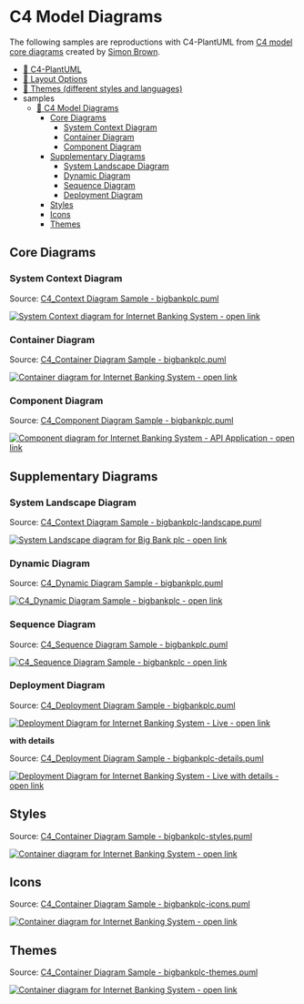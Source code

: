 # C4 Model Diagrams

The following samples are reproductions with C4-PlantUML from [C4 model core diagrams](https://c4model.com/#coreDiagrams) created by [Simon Brown](https://simonbrown.je/).

- [📄 C4-PlantUML](../README.md#c4-plantuml)
- [📄 Layout Options](../LayoutOptions.md#layout-options)
- [📄 Themes (different styles and languages)](../Themes.md#themes)
- samples
  - [📄 C4 Model Diagrams](#c4-model-diagrams)
    - [Core Diagrams](#core-diagrams)
      - [System Context Diagram](#system-context-diagram)
      - [Container Diagram](#container-diagram)
      - [Component Diagram](#component-diagram)
    - [Supplementary Diagrams](#supplementary-diagrams)
      - [System Landscape Diagram](#system-landscape-diagram)
      - [Dynamic Diagram](#dynamic-diagram)
      - [Sequence Diagram](#sequence-diagram)
      - [Deployment Diagram](#deployment-diagram)
    - [Styles](#styles)
    - [Icons](#icons)
    - [Themes](#themes)

## Core Diagrams

### System Context Diagram

Source: [C4_Context Diagram Sample - bigbankplc.puml](C4_Context%20Diagram%20Sample%20-%20bigbankplc.puml)

[![System Context diagram for Internet Banking System - open link](https://www.plantuml.com/plantuml/svg/VL7BRXf14BplLtIu14iyBZdbP9kWn18uA82Yd5QzGmCZve6cUmFyVNgNPGF1yMscfwgwgkQH1PEKtcKVR32kN15iHVRyUJXCU1Xih6pBecHA9WQX80CJ_N3lC5ISFilAsM8u-jIVLQFbT3Bqo499H_ceOXnbiA_KFq8PbEfL0cHBi8xEnOCD6t0s461OmSspJQod2BeQN3Jet4arMe__ocUJfr_VbulyvylYMpuPVns_Vka-P9bOSGJp4mjvQ0YmihX9wDL2WXSTfK02pnXswgR1PjcC4iVGDILBz9Hwq3bFqBNGKVFMqSSdk20Xhki4XQ9wSD3-ODymwncWCR4CmeFEGtRUrYtEYZdNLvNxZwrwKzKRj-kuAkctfGFOe84yYeq1i8XbNQHDjqjxTTCUTmHxF7bgV3H6yl5HkXwj--jatA_kmEt-XMQpjJrqCBKcHOvhWV7HR35i2EYQq6PifSDQgoVLcLxERsISIqp4WCvTsZGwWAQcDvAsRVIkaah2m6WgcDv8J9tq1xchNxrhVid42bDK_encTmMzxMLEOSLDM0Q93UULx6PRn7JtfU-mwyJJnUmiSSziIslTFIgzzEuF "System Context diagram for Internet Banking System")](https://www.plantuml.com/plantuml/uml/VL7BRXf14BplLtIu14iyBZdbP9kWn18uA82Yd5QzGmCZve6cUmFyVNgNPGF1yMscfwgwgkQH1PEKtcKVR32kN15iHVRyUJXCU1Xih6pBecHA9WQX80CJ_N3lC5ISFilAsM8u-jIVLQFbT3Bqo499H_ceOXnbiA_KFq8PbEfL0cHBi8xEnOCD6t0s461OmSspJQod2BeQN3Jet4arMe__ocUJfr_VbulyvylYMpuPVns_Vka-P9bOSGJp4mjvQ0YmihX9wDL2WXSTfK02pnXswgR1PjcC4iVGDILBz9Hwq3bFqBNGKVFMqSSdk20Xhki4XQ9wSD3-ODymwncWCR4CmeFEGtRUrYtEYZdNLvNxZwrwKzKRj-kuAkctfGFOe84yYeq1i8XbNQHDjqjxTTCUTmHxF7bgV3H6yl5HkXwj--jatA_kmEt-XMQpjJrqCBKcHOvhWV7HR35i2EYQq6PifSDQgoVLcLxERsISIqp4WCvTsZGwWAQcDvAsRVIkaah2m6WgcDv8J9tq1xchNxrhVid42bDK_encTmMzxMLEOSLDM0Q93UULx6PRn7JtfU-mwyJJnUmiSSziIslTFIgzzEuF)

### Container Diagram

Source: [C4_Container Diagram Sample - bigbankplc.puml](C4_Container%20Diagram%20Sample%20-%20bigbankplc.puml)

[![Container diagram for Internet Banking System - open link](https://www.plantuml.com/plantuml/svg/fLN1RkCs4BtxAwRfeLv0Zb6WfvxMiOrkjdRYhfncUn96rDWcbY85ScIlKVJVErGKoN8MM1IzaKypRnxV3AdtWT5pNPhH3zegKnS41-Og_3gTUZpTxZKVwhmEv9MpJ9PlbIkdbK4RSoQ12wFpwVoNoIP2J-lLjCJ0v0NAvfA1sfA_hIB_Jr1RIIw51FX0i7F6k9EsUp0I16WB67pMFiZAWHG7unGQSnQEJkNR0l9rDVlhyMcRRHytsUBn-M7yhiTcQPR-ljpEFmZOGi_tsm_PQldRyc4Xu8Wr6uAE50gDUu-b2FLmRvcy9OOxj5-YvlGScChHQ4C-E3jMTM1NaazWtgrkPl0AWzirXyebEu6Jc0fLauYcmG2LShNbS2CwNgYpEm4AzEUn-bcuhWNSl8E_Hm3GwnsVAC-mgYJucNAOLPNH2baxUoFGHpnY0cdbe_Zrd_E8BSZeeyXef0MMM0LjcsCx6hYhcxyUV3CJaSFAeKAXI-MpeSa6znIhlrPDbTSL9p2p-zgWZ_36kwCkA00Qy-qgEvcLA1sDvZEmwvmCSDGOSxG7EJ3atfq2-JUIIfThGwqVwxZfHCr_JE0pbYXM3CM0qQLcAY3KUI2MflqFSIy2eA2ZLdGjRv6F2sJCCL3iGxkCQj8_LZ3Oi_EYBTv0yBJNWNtJKz1Mvh9irWaSC1n4DzPy0EMf8CiQJKZYN548ODnUDiJgzerHEQelP0jnIiUHtTn_Ut8MJi9ydpTmxZiEHLE4M4h_qqttyYkFgKHjij00GhUSh6NVtgp8lnNpTKED1jPQUHVSZc7vLHtGxWbUCeNsWhDLqBCAfzrvBEdgwlRcDbFOzbe9q9tYmcB0tDNSDphfRcm2xD46RCxRcppwHERYLUZlvbEW46j_s6utgGGEuqA5turfHxkdQyjb3wJtXzprBq53rz_pbga11stl2c8uMvN0n_JnONfPl2_v7pEpEudkXVL3FsJvH5W4s7bNDW_FoMkc0EmYSqkyk9iBPSTvuSVL6AL26u0c4MquUY5N4pVKCCohWqn0NpvTRpT2D71va3wSkzwO9d_QklDvlUhCUI-fyQ_rBm00 "Container diagram for Internet Banking System")](https://www.plantuml.com/plantuml/uml/fLN1RkCs4BtxAwRfeLv0Zb6WfvxMiOrkjdRYhfncUn96rDWcbY85ScIlKVJVErGKoN8MM1IzaKypRnxV3AdtWT5pNPhH3zegKnS41-Og_3gTUZpTxZKVwhmEv9MpJ9PlbIkdbK4RSoQ12wFpwVoNoIP2J-lLjCJ0v0NAvfA1sfA_hIB_Jr1RIIw51FX0i7F6k9EsUp0I16WB67pMFiZAWHG7unGQSnQEJkNR0l9rDVlhyMcRRHytsUBn-M7yhiTcQPR-ljpEFmZOGi_tsm_PQldRyc4Xu8Wr6uAE50gDUu-b2FLmRvcy9OOxj5-YvlGScChHQ4C-E3jMTM1NaazWtgrkPl0AWzirXyebEu6Jc0fLauYcmG2LShNbS2CwNgYpEm4AzEUn-bcuhWNSl8E_Hm3GwnsVAC-mgYJucNAOLPNH2baxUoFGHpnY0cdbe_Zrd_E8BSZeeyXef0MMM0LjcsCx6hYhcxyUV3CJaSFAeKAXI-MpeSa6znIhlrPDbTSL9p2p-zgWZ_36kwCkA00Qy-qgEvcLA1sDvZEmwvmCSDGOSxG7EJ3atfq2-JUIIfThGwqVwxZfHCr_JE0pbYXM3CM0qQLcAY3KUI2MflqFSIy2eA2ZLdGjRv6F2sJCCL3iGxkCQj8_LZ3Oi_EYBTv0yBJNWNtJKz1Mvh9irWaSC1n4DzPy0EMf8CiQJKZYN548ODnUDiJgzerHEQelP0jnIiUHtTn_Ut8MJi9ydpTmxZiEHLE4M4h_qqttyYkFgKHjij00GhUSh6NVtgp8lnNpTKED1jPQUHVSZc7vLHtGxWbUCeNsWhDLqBCAfzrvBEdgwlRcDbFOzbe9q9tYmcB0tDNSDphfRcm2xD46RCxRcppwHERYLUZlvbEW46j_s6utgGGEuqA5turfHxkdQyjb3wJtXzprBq53rz_pbga11stl2c8uMvN0n_JnONfPl2_v7pEpEudkXVL3FsJvH5W4s7bNDW_FoMkc0EmYSqkyk9iBPSTvuSVL6AL26u0c4MquUY5N4pVKCCohWqn0NpvTRpT2D71va3wSkzwO9d_QklDvlUhCUI-fyQ_rBm00)

### Component Diagram

Source: [C4_Component Diagram Sample - bigbankplc.puml](C4_Component%20Diagram%20Sample%20-%20bigbankplc.puml)

[![Component diagram for Internet Banking System - API Application - open link](https://www.plantuml.com/plantuml/svg/fPHDR-Cs48Rl-XNJ75e7IE9BJpsjuwJTB9AD4JlzE1aZSYonvOT0KdQDel-zGyesRISe0kn953cSUUQTL_eK8lhO6rrzfwpGlIHeO-p2J-EnnyrDesBRrtqWBvoDPEEDS6RSQRJfpdM8KgjwFFtnUfQsNfyUnmP39CzRowapdRFfJfVo_m2zvSk6Do2s12kdjTiesu1MbW2jX9DZvGEl771nq4wWrblESQ1yMw1wdFpn_BfO_lQm-BnylF_b_klTwBAgeegQu10BKc7ZqN1z3m-MMIr5k4NxLqAPRvdUm3LCPWymwJgj14RbR5LDkNzaK3yA7Lx1nPp3EUyC6peElE2ZFt6DGNZLnTmLsgRNwDF9pBkraXG0jSvTgZr0lGDOiKWf3seLjwbzqOVe3Fa0QuNfZlAmeHfgxpQ1_Ct5vH6QIMHFhbOwGwMIlwD1h-nfTT3Ag4WIGby7hkxYDz2ON6__aBHMWawmxkgHhBd-7KQiCL1YUI6DGsRORyDSj6GmdSwZyyoPV0UU6XMYpz5Co6CpUNq5BOQM963F73Rk1W32aqolgCCLe10K0cZNy0j5aRY66I_l_uuZKuSa679QZuRER518yhpSAeiaUECWq14FOEtwM1JAnLrl8wyOtmRCKXQE8j3obkCa-kq8EyL5pyntSGd_L01GJ3mAgh69ZXziOaYPlDEQiikUVft22uLujZr9tziWQaYpJ3b0MLw-F_mmY71vLlhG5MVSBM7U6yFu7-8eDYncsgZO0aBOfHcKLZwZ76HyGn98z9wDcOJOBSjf7bxdKoEtX2V-FxErJrOacINXy66iLo1Q75uw367Zl2oJEyLW4wrGeAJ_iHByd2FUWPh0S1cStGt2x7ESJI9LpgLVIEyCSAJ0Qo1Mw71UfbJmtWILwxBEtoHA-1usl4KGNQBxSdSxBHUEM-NbFc7wo_2V__DYCPjpyBzLbMBpRp9Zbh0ly-Ul-xWIL5ZV3yoHvWFPp0UIVI8hUwF_0m00 "Component diagram for Internet Banking System - API Application")](https://www.plantuml.com/plantuml/uml/fPHDR-Cs48Rl-XNJ75e7IE9BJpsjuwJTB9AD4JlzE1aZSYonvOT0KdQDel-zGyesRISe0kn953cSUUQTL_eK8lhO6rrzfwpGlIHeO-p2J-EnnyrDesBRrtqWBvoDPEEDS6RSQRJfpdM8KgjwFFtnUfQsNfyUnmP39CzRowapdRFfJfVo_m2zvSk6Do2s12kdjTiesu1MbW2jX9DZvGEl771nq4wWrblESQ1yMw1wdFpn_BfO_lQm-BnylF_b_klTwBAgeegQu10BKc7ZqN1z3m-MMIr5k4NxLqAPRvdUm3LCPWymwJgj14RbR5LDkNzaK3yA7Lx1nPp3EUyC6peElE2ZFt6DGNZLnTmLsgRNwDF9pBkraXG0jSvTgZr0lGDOiKWf3seLjwbzqOVe3Fa0QuNfZlAmeHfgxpQ1_Ct5vH6QIMHFhbOwGwMIlwD1h-nfTT3Ag4WIGby7hkxYDz2ON6__aBHMWawmxkgHhBd-7KQiCL1YUI6DGsRORyDSj6GmdSwZyyoPV0UU6XMYpz5Co6CpUNq5BOQM963F73Rk1W32aqolgCCLe10K0cZNy0j5aRY66I_l_uuZKuSa679QZuRER518yhpSAeiaUECWq14FOEtwM1JAnLrl8wyOtmRCKXQE8j3obkCa-kq8EyL5pyntSGd_L01GJ3mAgh69ZXziOaYPlDEQiikUVft22uLujZr9tziWQaYpJ3b0MLw-F_mmY71vLlhG5MVSBM7U6yFu7-8eDYncsgZO0aBOfHcKLZwZ76HyGn98z9wDcOJOBSjf7bxdKoEtX2V-FxErJrOacINXy66iLo1Q75uw367Zl2oJEyLW4wrGeAJ_iHByd2FUWPh0S1cStGt2x7ESJI9LpgLVIEyCSAJ0Qo1Mw71UfbJmtWILwxBEtoHA-1usl4KGNQBxSdSxBHUEM-NbFc7wo_2V__DYCPjpyBzLbMBpRp9Zbh0ly-Ul-xWIL5ZV3yoHvWFPp0UIVI8hUwF_0m00)

## Supplementary Diagrams

### System Landscape Diagram

Source: [C4_Context Diagram Sample - bigbankplc-landscape.puml](C4_Context%20Diagram%20Sample%20-%20bigbankplc-landscape.puml)

[![System Landscape diagram for Big Bank plc - open link](https://www.plantuml.com/plantuml/svg/TLDDSy963BtxLwXSGcO8zD1JJ-63QJA5a0amcPuyorh6EwnttTKwXEdqlrThRDS4k7cbfwVt9FcPl72-p7NqYp9Ibmb2vdr1luz6JXo7U-MpSbSIEccDH-E7qkQZGWiJQfx89rhjHjFVdjv3QBjSZ7917Xs7ucce-FR38h0_G6cuD6SAy1b2QhMsHsNse9L142Q1YxHon5yMk3LeAuNM9-PeDVwaZnuMuxzMsqsyMRt7izNdM_-n3OtNyVhF-MRwmh4wzFcwUOaNyp_cRpCEHbvvZR0-iV8S5go5f2WG4YNsJkIirS54xM4Yp04ABQFe7HrPqvSbUPkZ6q3l716w0WLRqphNu-GO6YJOjFAtOzG0ZZnTA9hA40CXfIsDfs6FTStPeIkS8emd74s4E_NbhqpOLTDxX7yY0AZrztTd0J5LJmQ_1XQ3lf5M0ojXOGdKggCmyI-5Hr26JUV2Asj0x6nPRKMvIus3QcsvE20KufHZBRiZ9fv_-xxmUMYrMTxh6CQGyBM159Gnmq-2N2ZzlvtvKtW3jIOs6OAgF0eDIoMT9Pjwc7_BJ9Wz0dOBRWdaj4cTo979bittZMcjlNL88BHkrYWv0FN0RyoiTJdepCmxOKZ80ECNUjbAEjzG9QcfZ0dTbv91MNDGi3w7OEr5clQwcHeC53BLM9LfputR_Eoo4_8GspGzDvZm2rRywdAFarmPHTxLlam2L1Q5TVv-bt-Zw0Dr_8Pgd-siw_mcLxUv9IIk2F2F3kvyCf_rNL1r650IbzRWeBM3lxoGDPg4whM70-EQgmut1Zoc0y7V9L9m6kgguqADHMODDYIpgn_iVlEkPEvUkUeUMzVz9UrzuEpwDkv1j-s2xw6YXJWnOoNiilzbhcdv68BCsxNSIJwpzpBN_m40 "System Landscape diagram for Big Bank plc")](https://www.plantuml.com/plantuml/uml/TLDDSy963BtxLwXSGcO8zD1JJ-63QJA5a0amcPuyorh6EwnttTKwXEdqlrThRDS4k7cbfwVt9FcPl72-p7NqYp9Ibmb2vdr1luz6JXo7U-MpSbSIEccDH-E7qkQZGWiJQfx89rhjHjFVdjv3QBjSZ7917Xs7ucce-FR38h0_G6cuD6SAy1b2QhMsHsNse9L142Q1YxHon5yMk3LeAuNM9-PeDVwaZnuMuxzMsqsyMRt7izNdM_-n3OtNyVhF-MRwmh4wzFcwUOaNyp_cRpCEHbvvZR0-iV8S5go5f2WG4YNsJkIirS54xM4Yp04ABQFe7HrPqvSbUPkZ6q3l716w0WLRqphNu-GO6YJOjFAtOzG0ZZnTA9hA40CXfIsDfs6FTStPeIkS8emd74s4E_NbhqpOLTDxX7yY0AZrztTd0J5LJmQ_1XQ3lf5M0ojXOGdKggCmyI-5Hr26JUV2Asj0x6nPRKMvIus3QcsvE20KufHZBRiZ9fv_-xxmUMYrMTxh6CQGyBM159Gnmq-2N2ZzlvtvKtW3jIOs6OAgF0eDIoMT9Pjwc7_BJ9Wz0dOBRWdaj4cTo979bittZMcjlNL88BHkrYWv0FN0RyoiTJdepCmxOKZ80ECNUjbAEjzG9QcfZ0dTbv91MNDGi3w7OEr5clQwcHeC53BLM9LfputR_Eoo4_8GspGzDvZm2rRywdAFarmPHTxLlam2L1Q5TVv-bt-Zw0Dr_8Pgd-siw_mcLxUv9IIk2F2F3kvyCf_rNL1r650IbzRWeBM3lxoGDPg4whM70-EQgmut1Zoc0y7V9L9m6kgguqADHMODDYIpgn_iVlEkPEvUkUeUMzVz9UrzuEpwDkv1j-s2xw6YXJWnOoNiilzbhcdv68BCsxNSIJwpzpBN_m40)

### Dynamic Diagram

Source: [C4_Dynamic Diagram Sample - bigbankplc.puml](C4_Dynamic%20Diagram%20Sample%20-%20bigbankplc.puml)

[![C4_Dynamic Diagram Sample - bigbankplc - open link](https://www.plantuml.com/plantuml/svg/NPDBRnD13CVl-HIcfmIrYO2Ua13Dew95VKHD2k8KUMUTtH7pMDdUHX7YkpEpIPKkDu_7zlytV-zUYI9hwztWdGt6jIL1hTh8vyc4SJUkhDPjqGgnYK4fwDX4FsaSXjnp8LewMqpcbnVBd7g-lvju52LEgSrY7z1RCsxozC7TzDVZythpytPzixcx_dRzi1YE1eDvcees42-AeRayXxC5AXOeT9RY9tAeDWPqy9g6bQd9OxvTQMGIo6p0L5bHxgh1XcratyNdKAFKL0AsMbDGQmubXgdCHtHo3cWCYO2BLJgGcl7PwCGrD1-obWsLeuibLWJJfd77EHdZExxWoh1j532KC0rLwv3ppPBZYor909s3k8L40BT1YGCf51X-fw6mROCvlD7g7ZI2QKMZ9nPuiPXxBCEE2YWuxeIu1xUPnJQKoFjXaVIcoziUt0Z-303cqJSnKD2X-PHVGgRb97NATrusd65cXA57tgVhza5bfXHRXTnXayMcnb3bGuCYkyZboSQU_CSibFgI2P2VmD4vuZVozp_cIKFqlzkfSt5tMBIyQYVX5FOjdHqjNUr5oMVvluE4l7dgTdYGRmjlLTxk7pHsQrmzFankrklbAlMbhWwtSsoEBbLPcPu-8Ig78yWE7-Vdkkxh5N9a5Dx3bgC_4kzgOkhYW9xW2tpjz1QpUUg_eb3ct-CV "C4_Dynamic Diagram Sample - bigbankplc")](https://www.plantuml.com/plantuml/uml/NPDBRnD13CVl-HIcfmIrYO2Ua13Dew95VKHD2k8KUMUTtH7pMDdUHX7YkpEpIPKkDu_7zlytV-zUYI9hwztWdGt6jIL1hTh8vyc4SJUkhDPjqGgnYK4fwDX4FsaSXjnp8LewMqpcbnVBd7g-lvju52LEgSrY7z1RCsxozC7TzDVZythpytPzixcx_dRzi1YE1eDvcees42-AeRayXxC5AXOeT9RY9tAeDWPqy9g6bQd9OxvTQMGIo6p0L5bHxgh1XcratyNdKAFKL0AsMbDGQmubXgdCHtHo3cWCYO2BLJgGcl7PwCGrD1-obWsLeuibLWJJfd77EHdZExxWoh1j532KC0rLwv3ppPBZYor909s3k8L40BT1YGCf51X-fw6mROCvlD7g7ZI2QKMZ9nPuiPXxBCEE2YWuxeIu1xUPnJQKoFjXaVIcoziUt0Z-303cqJSnKD2X-PHVGgRb97NATrusd65cXA57tgVhza5bfXHRXTnXayMcnb3bGuCYkyZboSQU_CSibFgI2P2VmD4vuZVozp_cIKFqlzkfSt5tMBIyQYVX5FOjdHqjNUr5oMVvluE4l7dgTdYGRmjlLTxk7pHsQrmzFankrklbAlMbhWwtSsoEBbLPcPu-8Ig78yWE7-Vdkkxh5N9a5Dx3bgC_4kzgOkhYW9xW2tpjz1QpUUg_eb3ct-CV)

### Sequence Diagram

Source: [C4_Sequence Diagram Sample - bigbankplc.puml](C4_Sequence%20Diagram%20Sample%20-%20bigbankplc.puml)

[![C4_Sequence Diagram Sample - bigbankplc - open link](https://www.plantuml.com/plantuml/svg/NL9BRnCn4BxdLmmv1PGc0df2GZIFYXRr4NKB7ADPxsJNmXulzhXH_psURQE6tEnvV8_FlaY2KR9tetUMZSiDGIVIfo_pUSJzhBNIvJedYYQm4ClC13_l7RBkd2LfdAtdg_EpZPP-tjxCFIQXM4hRYlvcOaEpNk57gmA0bYbEpCSfZ2lBhQEp3RO4Yxvtrg3OmEFI-e5FM9beUm7a1XRSPeTHEviOdcn32T0v23kGZk2Q2n-JG8tyfu32BhDHA7HMda42c9maU8e9dYpgZesmfnhg6FR5sMpy_aZTTXaoDnYV9tKXN6okZzMLIO1Ly7rWOfcOJuEHbk6QGH5YS8xYMAjzL2stlrRmG4bEkWld2ZLehaaL9iMmN8x_Mrg-MggUIwX-Tah_MOd8v5YCljMFw9U4V9pRIJOFv52eEIZG3SjJC1rogvSUKzg7sAGfa1YbFuIplUHcSXpRkfwOyyAqHi4Q4ochmh-GmQ4CbUd8etOh2P5UCe18hKqITLfps8NeX_CKEamTDO1PEc9vVGOmaHgzeYlIq1XA2LnettIE2lVmprwUADVUIZfU0md3Lwlkx-PNZu-RgYpfZiuFkQxGbIcR5c_CL2n3uCDacHei9t9a13x0BWR_-gRxZY8DPqPFy1M-3MphvQfiZwgh-z_RcyllbtVh4k85SPEz-mS0 "C4_Sequence Diagram Sample - bigbankplc")](https://www.plantuml.com/plantuml/uml/NL9BRnCn4BxdLmmv1PGc0df2GZIFYXRr4NKB7ADPxsJNmXulzhXH_psURQE6tEnvV8_FlaY2KR9tetUMZSiDGIVIfo_pUSJzhBNIvJedYYQm4ClC13_l7RBkd2LfdAtdg_EpZPP-tjxCFIQXM4hRYlvcOaEpNk57gmA0bYbEpCSfZ2lBhQEp3RO4Yxvtrg3OmEFI-e5FM9beUm7a1XRSPeTHEviOdcn32T0v23kGZk2Q2n-JG8tyfu32BhDHA7HMda42c9maU8e9dYpgZesmfnhg6FR5sMpy_aZTTXaoDnYV9tKXN6okZzMLIO1Ly7rWOfcOJuEHbk6QGH5YS8xYMAjzL2stlrRmG4bEkWld2ZLehaaL9iMmN8x_Mrg-MggUIwX-Tah_MOd8v5YCljMFw9U4V9pRIJOFv52eEIZG3SjJC1rogvSUKzg7sAGfa1YbFuIplUHcSXpRkfwOyyAqHi4Q4ochmh-GmQ4CbUd8etOh2P5UCe18hKqITLfps8NeX_CKEamTDO1PEc9vVGOmaHgzeYlIq1XA2LnettIE2lVmprwUADVUIZfU0md3Lwlkx-PNZu-RgYpfZiuFkQxGbIcR5c_CL2n3uCDacHei9t9a13x0BWR_-gRxZY8DPqPFy1M-3MphvQfiZwgh-z_RcyllbtVh4k85SPEz-mS0)

### Deployment Diagram

Source: [C4_Deployment Diagram Sample - bigbankplc.puml](C4_Deployment%20Diagram%20Sample%20-%20bigbankplc.puml)

[![Deployment Diagram for Internet Banking System - Live - open link](https://www.plantuml.com/plantuml/svg/pLP_J-D64Fq_dsAQLkA7W41AArJff0i9FK24H3YKLgg4nhiJPylQQ-sk0sbrtxqpSgW9ILle_LCZHTxnl9atRsTs-HWY-bZbjWNmbIcKhJJ1BCOo_D3fU7myo4oSLMaLo2jNH2hYWN9vfxHO26e_H6rDskaVxu_5T3kywkGO8dastG-ej6wH2wYK55jG5OmM0yGPmTHPwnvDaO4r1G4M6bO-6n_upG5d1-iKMhjeRJKqDsHezRG-ioI62MRRxIbZKbGFxJtu9itwpZh_eVsrEfI_zevutv1Tyupq55TznIeSdwt7tvuC1jzn1ER3l5HbCP86Inbn4IO8PGtRgAAPonSm1LZM1IJ83eEkUh-CRYVtTnUJy_khiqzdruDj3XPDj0HDKJ0mc7dCMIaF5oo_BoZ2AHOF8bgoOA5ps8ShCwTMgu7TNpjDswLLUz0-DHa807ZPVhK6ZH51aGHkx_pH0dvUHz45WrAJfOpPnzBixkx-6fzE9DHjMd4JmD7t1uV7S3L9daDi2eCbgXang2Sl11ENAupjrmOuENXgmjHFtnKHMJRFGOm0nXVGAqjhsD-uGc9SuXn1sYSflIWp_Aalvh5tSwCfh4itvKOKC5eJ5p0tZ8RBP7JTEPzCnWbmYWFUN5W-drlrxwR2bjBezF3eXL2oVAz4pgEo8j58NWZsOUnDZdxHRcn7NVMtyWpIRPsowm0ZfXX8ODpTMDS9psP8MEuSvMiIdIVfLVBWAJCXUXHlC0KtN8xolWSp33FIW5MSCTUbwg0yQLcY3Nk0Ib48O5t62uhg_U9rLyNhRXHFHXEpyA4PrXtuDpsxBmLDIBb2hqlwpu7NLUx-NsHU8_vMuTENWZzIMe_ryNyRw-uNpZNdPy0TfM-Swm5PCoSVWAM24DbTmV9s4cynhuzyu1zBK696W4sQJQtwUVqmpPrGx5SXkfpyLW0s60wdQMuKrVMMbjEE4d0UUeNspcWfURNK6iRkmnhFA07_Z3boXIk75e8rkP7B8rHfe0XkkbxP-c4M7QWbpI0dcs2CN-NBHMygKhcyNArIB9NS3iBOUEM2cqQuCuLsZq48rLNdg4RI9vjxpRCl-UKEdzOh2VZ9ETcH_ioxd2KPkj-DjGW_6azJzxItZ9tWbAKHKOT6-Ph0cSv8qgstKYXH9gxUwp5cjAcb4kLDMRTAhyWgYtvLU6k_J6lkPrXMpKetJNL3zgy6gE-o8JvmGhdH56SD752O_1PSKTz4Z1OGL_K-nFrjFLGCN9aN9mn1DHlyWcgDh2zPBTr-GwW3JBtBHIfuz2RISyBBmMb_5T1z0sBZUILqR_XGROBK6yP8ZH4Ppawjv7nqr_odz94ANUNsJm00 "Deployment Diagram for Internet Banking System - Live")](https://www.plantuml.com/plantuml/uml/pLP_J-D64Fq_dsAQLkA7W41AArJff0i9FK24H3YKLgg4nhiJPylQQ-sk0sbrtxqpSgW9ILle_LCZHTxnl9atRsTs-HWY-bZbjWNmbIcKhJJ1BCOo_D3fU7myo4oSLMaLo2jNH2hYWN9vfxHO26e_H6rDskaVxu_5T3kywkGO8dastG-ej6wH2wYK55jG5OmM0yGPmTHPwnvDaO4r1G4M6bO-6n_upG5d1-iKMhjeRJKqDsHezRG-ioI62MRRxIbZKbGFxJtu9itwpZh_eVsrEfI_zevutv1Tyupq55TznIeSdwt7tvuC1jzn1ER3l5HbCP86Inbn4IO8PGtRgAAPonSm1LZM1IJ83eEkUh-CRYVtTnUJy_khiqzdruDj3XPDj0HDKJ0mc7dCMIaF5oo_BoZ2AHOF8bgoOA5ps8ShCwTMgu7TNpjDswLLUz0-DHa807ZPVhK6ZH51aGHkx_pH0dvUHz45WrAJfOpPnzBixkx-6fzE9DHjMd4JmD7t1uV7S3L9daDi2eCbgXang2Sl11ENAupjrmOuENXgmjHFtnKHMJRFGOm0nXVGAqjhsD-uGc9SuXn1sYSflIWp_Aalvh5tSwCfh4itvKOKC5eJ5p0tZ8RBP7JTEPzCnWbmYWFUN5W-drlrxwR2bjBezF3eXL2oVAz4pgEo8j58NWZsOUnDZdxHRcn7NVMtyWpIRPsowm0ZfXX8ODpTMDS9psP8MEuSvMiIdIVfLVBWAJCXUXHlC0KtN8xolWSp33FIW5MSCTUbwg0yQLcY3Nk0Ib48O5t62uhg_U9rLyNhRXHFHXEpyA4PrXtuDpsxBmLDIBb2hqlwpu7NLUx-NsHU8_vMuTENWZzIMe_ryNyRw-uNpZNdPy0TfM-Swm5PCoSVWAM24DbTmV9s4cynhuzyu1zBK696W4sQJQtwUVqmpPrGx5SXkfpyLW0s60wdQMuKrVMMbjEE4d0UUeNspcWfURNK6iRkmnhFA07_Z3boXIk75e8rkP7B8rHfe0XkkbxP-c4M7QWbpI0dcs2CN-NBHMygKhcyNArIB9NS3iBOUEM2cqQuCuLsZq48rLNdg4RI9vjxpRCl-UKEdzOh2VZ9ETcH_ioxd2KPkj-DjGW_6azJzxItZ9tWbAKHKOT6-Ph0cSv8qgstKYXH9gxUwp5cjAcb4kLDMRTAhyWgYtvLU6k_J6lkPrXMpKetJNL3zgy6gE-o8JvmGhdH56SD752O_1PSKTz4Z1OGL_K-nFrjFLGCN9aN9mn1DHlyWcgDh2zPBTr-GwW3JBtBHIfuz2RISyBBmMb_5T1z0sBZUILqR_XGROBK6yP8ZH4Ppawjv7nqr_odz94ANUNsJm00)

**with details**

Source: [C4_Deployment Diagram Sample - bigbankplc-details.puml](C4_Deployment%20Diagram%20Sample%20-%20bigbankplc-details.puml)

[![Deployment Diagram for Internet Banking System - Live with details - open link](https://www.plantuml.com/plantuml/svg/vLTxR-964F-VJp6bbOwSo2CqLqMLJZe2z98J70YJorMgXDRhmMnlxRLsroIqkk_U6TkS8P1xg5LLgKGYzdWUyvlVp7XvvRomFazq0-0xbKgTHmXBxpFty-cf5VSdiVBBFCmTMcbIZwa_aIOvpRH8sUhO-KYhyBHtSJnXqUreU9e8vz6IQDx7J9jrmaOPXtW6UKhMB02_H5WOhSszIcFGAaKGQGGxZvLrT6M0eeCsKcYz9X-VqZmGeT6Dee565in4t6eko2OKyaEp3J-4SSzeOryslvTd_DSyOkqfwZrDZmz-LvUbdED6Ul7ZPR__WZmqxgW-9lSJQpAqVdsD8aBReWVFW1AMkHOU8z0O8w5JZh54q1BIgrNnHAMWgM151Ox8QDZzTNmxcz_TpAxdmy7hmTi-E_FAQuGQBVILYAr8g8GMReWNcwA7Av5-u6e6Qs8WWMCOgXKs6hNP_As9i9LfsOOcFslI_oiL5uP0uiVt40alG287Q1xzsG3wKCqsO5lD8R7YbKd9aAxJoAG5YrEg0YL2zM6BH_7dmrQKadweuf3Y78jCFN_-_3V_SCbURiESEWlEVpevku3XB61P5-un18TsXHOiEiNEgNBS9TkF5i8cRH1IekCghvI0Nrx0rSthuvi9-Hgvams8FI1ln4h0ExIk0dD9kHzKV9yyyFCNvvtHqogELSxFEXUrpg4oY4p89JB0uW9c9g5oDXyBuFBaeH2cG25IS2Qt4g58UJ3OAi0EFFxqJEe5DPQbK8ezJ6wWcsLQrQonbuAp8BDSrT6x7ei9pKf5wFQRQq4ppCP2AxykQYpWJJ1-Utezcqq2e10dMw0_Dehlh-cS9xkbQfGeF3lVQXk-VQfXPbGxWfC8kovQE1GEzsfqC9QnGcgcP5nSq0nDIZ_DMdRUaO-2j47JDDMXlaH7Fsn58RdeLmRiRefQb7M5ZHW2Qe94yDF06ukyFOe9Y9Npjj06bIwCJOhhDYo5Ms848lTBmbIn3D9YnBT2kyrqW3OntQ2NtqpMvsTxkiLMPvUjpkVOSYYf2GxonGjPnEvblQAFu6aAfnM5dMqEWyBxGHQxTUWsE4-J4Exbq2wtDk_QXL3Qa0Yot6R6eGEJwlMNajmdl_DVONy_yVr--6VMFhL6kDqIjBVAlN_n_zhxqshlT_wLnKzAvE4EmwzS_7taLMPTKMFdILr2TV9ZRHRllnCSVMc4JCG8eWvpQBTyt3-F98PJxENEcmJjCmSaKEGkmfMInNHmwXHs782nq4qZQrJ4a7UXbcQaFYhjoOgDtuj44CATjve0hHB5vo-NXuwGc0KZ-zBRpXkGLPgEsunjbDtDbq0V0YbDaksYP4dE1olEM5bfd5buk5CqJlUE4ofH9qAEWmtOnrv3IxfeAuQl-Avq-DeOPgItj1Ij3IFpXzAQna9PN9Y7TkKx43GwYeiwKjAM2GoY63dSVYkvJF0kAhcU4DU7MYgGLcLbgtJJEDV2xXPUwxzNQsxw2ZLLkcwgAUfF3L0UTaRY0mNa8u-ag8uSSYQ_EvEMHnMoPYD2zMqMyzjogCXmPrvCWKhM16-bMiKgmaHXzHPri21sYbBTM-Ln4_1D_wgtQz3v6ej3cvpJdTBhfdPI4eQkFDfxGqgDu7fyL__OU8LfnB-b_W80 "Deployment Diagram for Internet Banking System - Live with details")](https://www.plantuml.com/plantuml/uml/vLTxR-964F-VJp6bbOwSo2CqLqMLJZe2z98J70YJorMgXDRhmMnlxRLsroIqkk_U6TkS8P1xg5LLgKGYzdWUyvlVp7XvvRomFazq0-0xbKgTHmXBxpFty-cf5VSdiVBBFCmTMcbIZwa_aIOvpRH8sUhO-KYhyBHtSJnXqUreU9e8vz6IQDx7J9jrmaOPXtW6UKhMB02_H5WOhSszIcFGAaKGQGGxZvLrT6M0eeCsKcYz9X-VqZmGeT6Dee565in4t6eko2OKyaEp3J-4SSzeOryslvTd_DSyOkqfwZrDZmz-LvUbdED6Ul7ZPR__WZmqxgW-9lSJQpAqVdsD8aBReWVFW1AMkHOU8z0O8w5JZh54q1BIgrNnHAMWgM151Ox8QDZzTNmxcz_TpAxdmy7hmTi-E_FAQuGQBVILYAr8g8GMReWNcwA7Av5-u6e6Qs8WWMCOgXKs6hNP_As9i9LfsOOcFslI_oiL5uP0uiVt40alG287Q1xzsG3wKCqsO5lD8R7YbKd9aAxJoAG5YrEg0YL2zM6BH_7dmrQKadweuf3Y78jCFN_-_3V_SCbURiESEWlEVpevku3XB61P5-un18TsXHOiEiNEgNBS9TkF5i8cRH1IekCghvI0Nrx0rSthuvi9-Hgvams8FI1ln4h0ExIk0dD9kHzKV9yyyFCNvvtHqogELSxFEXUrpg4oY4p89JB0uW9c9g5oDXyBuFBaeH2cG25IS2Qt4g58UJ3OAi0EFFxqJEe5DPQbK8ezJ6wWcsLQrQonbuAp8BDSrT6x7ei9pKf5wFQRQq4ppCP2AxykQYpWJJ1-Utezcqq2e10dMw0_Dehlh-cS9xkbQfGeF3lVQXk-VQfXPbGxWfC8kovQE1GEzsfqC9QnGcgcP5nSq0nDIZ_DMdRUaO-2j47JDDMXlaH7Fsn58RdeLmRiRefQb7M5ZHW2Qe94yDF06ukyFOe9Y9Npjj06bIwCJOhhDYo5Ms848lTBmbIn3D9YnBT2kyrqW3OntQ2NtqpMvsTxkiLMPvUjpkVOSYYf2GxonGjPnEvblQAFu6aAfnM5dMqEWyBxGHQxTUWsE4-J4Exbq2wtDk_QXL3Qa0Yot6R6eGEJwlMNajmdl_DVONy_yVr--6VMFhL6kDqIjBVAlN_n_zhxqshlT_wLnKzAvE4EmwzS_7taLMPTKMFdILr2TV9ZRHRllnCSVMc4JCG8eWvpQBTyt3-F98PJxENEcmJjCmSaKEGkmfMInNHmwXHs782nq4qZQrJ4a7UXbcQaFYhjoOgDtuj44CATjve0hHB5vo-NXuwGc0KZ-zBRpXkGLPgEsunjbDtDbq0V0YbDaksYP4dE1olEM5bfd5buk5CqJlUE4ofH9qAEWmtOnrv3IxfeAuQl-Avq-DeOPgItj1Ij3IFpXzAQna9PN9Y7TkKx43GwYeiwKjAM2GoY63dSVYkvJF0kAhcU4DU7MYgGLcLbgtJJEDV2xXPUwxzNQsxw2ZLLkcwgAUfF3L0UTaRY0mNa8u-ag8uSSYQ_EvEMHnMoPYD2zMqMyzjogCXmPrvCWKhM16-bMiKgmaHXzHPri21sYbBTM-Ln4_1D_wgtQz3v6ej3cvpJdTBhfdPI4eQkFDfxGqgDu7fyL__OU8LfnB-b_W80)

## Styles

Source: [C4_Container Diagram Sample - bigbankplc-styles.puml](C4_Container%20Diagram%20Sample%20-%20bigbankplc-styles.puml)

[![Container diagram for Internet Banking System - open link](https://www.plantuml.com/plantuml/svg/hLPFRzl64xthKynFoK46Q0i_fBaKC11POXi7agMASjr30M58ZgX5bhl4xj1_KFIxTvQcILDEaKDwCRYpE-yzFxuTyPDdT5oNUlG_PJ9TvmH7vih_F9qwVBWe51_hjFRaCckO35zajfnM6ateEVUSQvLEvp-TRqBfThMSbkYPd9JsS-b0PSXTL05_b7nUt-qtyJPPt-pNjxlbzKqyEHlDyZpML0hq3el9ECNiAvcywnr7yFuWYxdLrbs-ZvVnAhxPxNzPov_vUhdUodvQFE-Etttuy74n-nXw_14hkenLSUH4vPGdOJqvanrDXH3iw94lNzWWUw7xqr1e0HzwneswBUb66VedamLebjPMpcoxNTzrEhGW_Ej6ma-QBXVeZvGlbH4j0_G0FlrlA2npJp5YnPgWynDoXON34WxMmRLXSeOOhj1yLQQ0vCapbQFHXfotPfBLdcr9Be9vzpIUmKiPx07uI91ATmGF4XMecaRKJGqmosnjs8z5npFq_aeAERgdIVP_mJeLC3w3lqO0qEkTF52wnwgImtUKmgogjCgGbJLZANt1UumWgLmGl_fz7ceBqkfUP3JIFClP3Dhm0fgyANUywSi_lfc9o26phr3W4jdMTBx1WWBx2skIELLn13DJr1fTA6-SlLSvUK2jlyrog4qMfADM_0HiEoSzt2iCFSg1_CEGEllWoRsHLDfKQMhzM8L59sh-Be8_i4InOYW6j2eLKmw-JZqnsCCFY7iM03dTgunEvItIIOwCANeAxw5z36gItvOmMBDrv27C5N1KACyE0pSe8xaic-S8Zirb0Qpv29cZd0mhr3uAkIBlGTj25iJPnHkZseijJgaGsStrjvEpi7BCzNq3vxxZK315W9lhYeM_V3EwHDJVNUxZHvvGYKhlVLCGelXy9UlspWNctP50DQIeOQKoPxqzCCIFsH5DGV3SAR2lC5jjFQfWceF3aaukTMzxayys1PaKeCLuRJvWQclk8n1rTpa2TcWyDaxqze-sf5_DY_xMtdhoWVlpRhT9vE3mdA_mksVQqFTmBTt-9ipgrFOpee7h9q2Br1G7WUW8cu4RmHVvIPesvFtRRBPQX5x1Zm7jhwIvbzrVbY7ebZ3tS72sR0RMWrDC7jW6efPdSJKNo0xpbLid8Ki4rWETXsg3qGiPvl54mx2lzfAFdZvPxJO2D7W7W_QJLFO-zJzpCgrMorEl-cs1V_vWMCQ_nZSB-L3u9EZXE-8V "Container diagram for Internet Banking System")](https://www.plantuml.com/plantuml/uml/hLPFRzl64xthKynFoK46Q0i_fBaKC11POXi7agMASjr30M58ZgX5bhl4xj1_KFIxTvQcILDEaKDwCRYpE-yzFxuTyPDdT5oNUlG_PJ9TvmH7vih_F9qwVBWe51_hjFRaCckO35zajfnM6ateEVUSQvLEvp-TRqBfThMSbkYPd9JsS-b0PSXTL05_b7nUt-qtyJPPt-pNjxlbzKqyEHlDyZpML0hq3el9ECNiAvcywnr7yFuWYxdLrbs-ZvVnAhxPxNzPov_vUhdUodvQFE-Etttuy74n-nXw_14hkenLSUH4vPGdOJqvanrDXH3iw94lNzWWUw7xqr1e0HzwneswBUb66VedamLebjPMpcoxNTzrEhGW_Ej6ma-QBXVeZvGlbH4j0_G0FlrlA2npJp5YnPgWynDoXON34WxMmRLXSeOOhj1yLQQ0vCapbQFHXfotPfBLdcr9Be9vzpIUmKiPx07uI91ATmGF4XMecaRKJGqmosnjs8z5npFq_aeAERgdIVP_mJeLC3w3lqO0qEkTF52wnwgImtUKmgogjCgGbJLZANt1UumWgLmGl_fz7ceBqkfUP3JIFClP3Dhm0fgyANUywSi_lfc9o26phr3W4jdMTBx1WWBx2skIELLn13DJr1fTA6-SlLSvUK2jlyrog4qMfADM_0HiEoSzt2iCFSg1_CEGEllWoRsHLDfKQMhzM8L59sh-Be8_i4InOYW6j2eLKmw-JZqnsCCFY7iM03dTgunEvItIIOwCANeAxw5z36gItvOmMBDrv27C5N1KACyE0pSe8xaic-S8Zirb0Qpv29cZd0mhr3uAkIBlGTj25iJPnHkZseijJgaGsStrjvEpi7BCzNq3vxxZK315W9lhYeM_V3EwHDJVNUxZHvvGYKhlVLCGelXy9UlspWNctP50DQIeOQKoPxqzCCIFsH5DGV3SAR2lC5jjFQfWceF3aaukTMzxayys1PaKeCLuRJvWQclk8n1rTpa2TcWyDaxqze-sf5_DY_xMtdhoWVlpRhT9vE3mdA_mksVQqFTmBTt-9ipgrFOpee7h9q2Br1G7WUW8cu4RmHVvIPesvFtRRBPQX5x1Zm7jhwIvbzrVbY7ebZ3tS72sR0RMWrDC7jW6efPdSJKNo0xpbLid8Ki4rWETXsg3qGiPvl54mx2lzfAFdZvPxJO2D7W7W_QJLFO-zJzpCgrMorEl-cs1V_vWMCQ_nZSB-L3u9EZXE-8V)

## Icons

Source: [C4_Container Diagram Sample - bigbankplc-icons.puml](C4_Container%20Diagram%20Sample%20-%20bigbankplc-icons.puml)

[![Container diagram for Internet Banking System - open link](https://www.plantuml.com/plantuml/svg/hLLDS-D44BtxLpJXWBVAZei2BfpMiGt94d-mSZRBITMIslQmenanFRBNHV7VwL5aoN8s5IYuUNgwNp-zVZr-onwTBtFT-qgPL9SPmSxxWdySZHmUhhVAxygaP7AfDPwClqvjFYeqcb0pP9zfbOmctmzN8VGmln_bo9wSXEA9LA0ovAwB2Z-ZZPnWEljmDraked_GnvS5Pkwxjf-Is-56CePSEEM9J-qoseSxRhhyj5oinu-pQ3cV_Q-DgXWUY6rEmnzwtq1f120N8F0xWetLsXwKsO8EBD1aqBbMZkMN1I40sgQezL4m6kcVgrPVjRADq6nBZIzUPzORyY_T_evxVEakvpzqpEJs5xqxOevUJI2p9sqBUagHhxiV_xPyMCVhvIgUBXyN_JTjR1p5qI-pzUHMWdNeyMvz6z_FVfujfXBiUUKrGICAP0gt3dCHsi6TyUGCURX1yobe7XtPKzxhhSYnDVsqP6zpSWEODB-knd0AWzrKGqcaUW07CGOKLI7gAWQOfhOqdg-4nnDqV2E13DsndtuhM9S4hjx0dpq0QFds3vJ4M1II_4W9Z8j2gnIzikPAGkza6WE82XV8ppzCGcnAMed0N55ZBxafr5ODTgh2JT_azE6hSQWDqnMoNGPSe5n5agPfkC8j1HQdxb7gLE47C7uoLGYldDshZ1XGwoztsuZdlGewANy4Rnj56VOAGuro81yEYRC7fWgrTkqpThbDbAPQedauDFmcNm_W8-OewdHvWLQvyfG1bmcJbpd-1vvF1A1wG2ZqULgWIwBJf9-XnmIPmf3gdo4_-lKUEcTl7N7OS0UEjegzgmOEoeXfy-ht07R8Eye0It5TwYWZunLg7WJJ4JDekvK3-VGwOER7PZUVIvXW-ebC9XgguE_LtPTjDhMIvjgwZgQlQ1Va4k1Gqf3ugrcAsMVVfnoLCAm2aZKRpkLSBsGeMyk0LDK4DSnLwYpRZOVPvtGdrY3W9lFqVaYBC_oQLzj1yCt6OKuNsz-E81Zuv8rK0istdGq2CB6bRuqnQ9P-0DwXOQnKE8r27eBtfCyUbdQz7vWuzBvThrUH97RpkC1NSpgh45BhTl62r7QNsFOngU3Qfw96ge8TCpGDaOyc7S2xQBaOdJTlM_xBolX6ibjYxMfqKTuJPWmRP_FgxJfKVwNWRK2kWQSt4u5iCC_qkB1K9B0CD0pH2gCbqdLVXyDbNSdYWBPzD5-l1AYZSgUywxjMcAf-LAlpSNxVYFDMIijS_mq0 "Container diagram for Internet Banking System")](https://www.plantuml.com/plantuml/uml/hLLDS-D44BtxLpJXWBVAZei2BfpMiGt94d-mSZRBITMIslQmenanFRBNHV7VwL5aoN8s5IYuUNgwNp-zVZr-onwTBtFT-qgPL9SPmSxxWdySZHmUhhVAxygaP7AfDPwClqvjFYeqcb0pP9zfbOmctmzN8VGmln_bo9wSXEA9LA0ovAwB2Z-ZZPnWEljmDraked_GnvS5Pkwxjf-Is-56CePSEEM9J-qoseSxRhhyj5oinu-pQ3cV_Q-DgXWUY6rEmnzwtq1f120N8F0xWetLsXwKsO8EBD1aqBbMZkMN1I40sgQezL4m6kcVgrPVjRADq6nBZIzUPzORyY_T_evxVEakvpzqpEJs5xqxOevUJI2p9sqBUagHhxiV_xPyMCVhvIgUBXyN_JTjR1p5qI-pzUHMWdNeyMvz6z_FVfujfXBiUUKrGICAP0gt3dCHsi6TyUGCURX1yobe7XtPKzxhhSYnDVsqP6zpSWEODB-knd0AWzrKGqcaUW07CGOKLI7gAWQOfhOqdg-4nnDqV2E13DsndtuhM9S4hjx0dpq0QFds3vJ4M1II_4W9Z8j2gnIzikPAGkza6WE82XV8ppzCGcnAMed0N55ZBxafr5ODTgh2JT_azE6hSQWDqnMoNGPSe5n5agPfkC8j1HQdxb7gLE47C7uoLGYldDshZ1XGwoztsuZdlGewANy4Rnj56VOAGuro81yEYRC7fWgrTkqpThbDbAPQedauDFmcNm_W8-OewdHvWLQvyfG1bmcJbpd-1vvF1A1wG2ZqULgWIwBJf9-XnmIPmf3gdo4_-lKUEcTl7N7OS0UEjegzgmOEoeXfy-ht07R8Eye0It5TwYWZunLg7WJJ4JDekvK3-VGwOER7PZUVIvXW-ebC9XgguE_LtPTjDhMIvjgwZgQlQ1Va4k1Gqf3ugrcAsMVVfnoLCAm2aZKRpkLSBsGeMyk0LDK4DSnLwYpRZOVPvtGdrY3W9lFqVaYBC_oQLzj1yCt6OKuNsz-E81Zuv8rK0istdGq2CB6bRuqnQ9P-0DwXOQnKE8r27eBtfCyUbdQz7vWuzBvThrUH97RpkC1NSpgh45BhTl62r7QNsFOngU3Qfw96ge8TCpGDaOyc7S2xQBaOdJTlM_xBolX6ibjYxMfqKTuJPWmRP_FgxJfKVwNWRK2kWQSt4u5iCC_qkB1K9B0CD0pH2gCbqdLVXyDbNSdYWBPzD5-l1AYZSgUywxjMcAf-LAlpSNxVYFDMIijS_mq0)

## Themes

Source: [C4_Container Diagram Sample - bigbankplc-themes.puml](C4_Container%20Diagram%20Sample%20-%20bigbankplc-themes.puml)

[![Container diagram for Internet Banking System - open link](https://www.plantuml.com/plantuml/svg/fLHDZzis4BthLqotXte1sKQ1d8gYoFgZJO9rrbrjcjoC4JMsYL2aG8xiB8h-zmvfhsGv0OAY9vjFCsyU7n_vEZ1wRckJ_GIyfvfWwrqDyrVZWYkZInWzxGb-E7sIMfPVox370EoW99WjVtzuN0B7AcsLQQkBkZ2vpKwzmhXfhMQgJWD-dR-QfW_Xjoph6lVCJVXbElLudEmqxzko3UILiona4-NgQMFGHhdZaEHDHUWwGXzMzzCQ0vCNQ3EN3jIM_AI9MyjOio7eKAWqxZpMi7KUtWgvjyGmG_jPsnqKpq7KPzcQV71sfDh0hYQVmxpxTtC7Bp2uRTfyATqv74KqDAaHJS80bNAjvN1pcsKdwirCW0hzyqZzB5pN0cvkuUyC07gzeoEL6smQAVv89TmrZT4AMJjx8z0xF60EHUEZ-DLVyuWjoEY3o4ZI0akjWhEDWBPAS3UtVDdu-av43YU71eMkaC-6nclSKPp-ChLGNZUSmvtTjGPzXDVU7NH50T2ORq_PjbP5wMWqFmExpia01usnHtkG3KFftJ6G_qfIxKfjwEp7AYuwKVCVS_Y4DOeLGp5WT9t25zeo4CkX_Gzn9m5GqK4hkfQtA4SLCfOOA9x3-MzKK_nv3uCrEqy1OiB1qqu7zkbCGLl9PPt-v_6cxKKtjhm7vQaYonfDo6EkA0GmRYSBOZNvogWIrMUobJYbOsJNRx-Td8MJCj_t3PpxZaFH526MqVzqwLv-uH7LgCqc943ebkELhE5K4FdZew8JDHfOQULTS5k6vHUrHxiZE7KAxGNdMK7FAfnswx6cgwlRcvjIU3vh9K2tYmkB0KlNSd_GUNTZSs2FDc3QRszozaZcubNex-Q7G27EVlFqj2waS5WN6lnkpI3QiVGyRlEUz6vVklubI7JzFJyp9N1mxDr03CzMvV2kU7W_lHpUZ_oFdPkPLFV2-j0FMHu9gv3U_FJm7Brc2i0kCf-95xEvK7QS5tvSnQWGsW0qZcZYw8KC4dUjOTZN1ab0FxvOFQs5QE3oe7sOkzwOr3yzk_DfTT-PanLl7ZvkxfT_BDylHhVPQs5gQ_Cl "Container diagram for Internet Banking System")](https://www.plantuml.com/plantuml/uml/fLHDZzis4BthLqotXte1sKQ1d8gYoFgZJO9rrbrjcjoC4JMsYL2aG8xiB8h-zmvfhsGv0OAY9vjFCsyU7n_vEZ1wRckJ_GIyfvfWwrqDyrVZWYkZInWzxGb-E7sIMfPVox370EoW99WjVtzuN0B7AcsLQQkBkZ2vpKwzmhXfhMQgJWD-dR-QfW_Xjoph6lVCJVXbElLudEmqxzko3UILiona4-NgQMFGHhdZaEHDHUWwGXzMzzCQ0vCNQ3EN3jIM_AI9MyjOio7eKAWqxZpMi7KUtWgvjyGmG_jPsnqKpq7KPzcQV71sfDh0hYQVmxpxTtC7Bp2uRTfyATqv74KqDAaHJS80bNAjvN1pcsKdwirCW0hzyqZzB5pN0cvkuUyC07gzeoEL6smQAVv89TmrZT4AMJjx8z0xF60EHUEZ-DLVyuWjoEY3o4ZI0akjWhEDWBPAS3UtVDdu-av43YU71eMkaC-6nclSKPp-ChLGNZUSmvtTjGPzXDVU7NH50T2ORq_PjbP5wMWqFmExpia01usnHtkG3KFftJ6G_qfIxKfjwEp7AYuwKVCVS_Y4DOeLGp5WT9t25zeo4CkX_Gzn9m5GqK4hkfQtA4SLCfOOA9x3-MzKK_nv3uCrEqy1OiB1qqu7zkbCGLl9PPt-v_6cxKKtjhm7vQaYonfDo6EkA0GmRYSBOZNvogWIrMUobJYbOsJNRx-Td8MJCj_t3PpxZaFH526MqVzqwLv-uH7LgCqc943ebkELhE5K4FdZew8JDHfOQULTS5k6vHUrHxiZE7KAxGNdMK7FAfnswx6cgwlRcvjIU3vh9K2tYmkB0KlNSd_GUNTZSs2FDc3QRszozaZcubNex-Q7G27EVlFqj2waS5WN6lnkpI3QiVGyRlEUz6vVklubI7JzFJyp9N1mxDr03CzMvV2kU7W_lHpUZ_oFdPkPLFV2-j0FMHu9gv3U_FJm7Brc2i0kCf-95xEvK7QS5tvSnQWGsW0qZcZYw8KC4dUjOTZN1ab0FxvOFQs5QE3oe7sOkzwOr3yzk_DfTT-PanLl7ZvkxfT_BDylHhVPQs5gQ_Cl)
